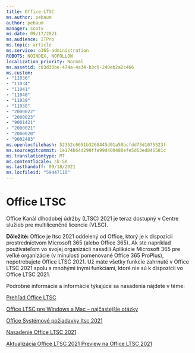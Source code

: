 ```yaml
---
title: Office LTSC
ms.author: pebaum
author: pebaum
manager: scotv
ms.date: 09/17/2021
ms.audience: ITPro
ms.topic: article
ms.service: o365-administration
ROBOTS: NOINDEX, NOFOLLOW
localization_priority: Normal
ms.assetid: c03d30be-474a-4a34-b3c0-240eb2a2c466
ms.custom:
- "11036"
- "11034"
- "11041"
- "11040"
- "11039"
- "11038"
- "2000022"
- "2000023"
- "9001421"
- "2000021"
- "2000020"
- "9002483"
ms.openlocfilehash: 52352c6651b3268445d01a50bcfdd73d1075523f
ms.sourcegitcommit: 1e174b64d290ffa99d400480efe5d63ed846581c
ms.translationtype: MT
ms.contentlocale: sk-SK
ms.lasthandoff: 09/18/2021
ms.locfileid: "59447110"
---
```

# <a name="office-ltsc"></a>Office LTSC

Office Kanál dlhodobej údržby (LTSC) 2021 je teraz dostupný v Centre služieb pre multilicenčné licencie (VLSC).

**Dôležité:** Office je ltsc 2021 oddelený od Office, ktorý je k dispozícii prostredníctvom Microsoft 365 (alebo Office 365). Ak ste napríklad používateľom vo svojej organizácii nasadili Aplikácie Microsoft 365 pre veľké organizácie (v minulosti pomenované Office 365 ProPlus), nepotrebujete Office LTSC 2021. Už máte všetky funkcie zahrnuté v Office LTSC 2021 spolu s mnohými inými funkciami, ktoré nie sú k dispozícii vo Office LTSC 2021.

Podrobné informácie a informácie týkajúce sa nasadenia nájdete v téme:

[Prehľad Office LTSC](https://docs.microsoft.com/deployoffice/ltsc2021/overview)  

[Office LTSC pre Windows a Mac – najčastejšie otázky](https://support.microsoft.com/office/office-ltsc-for-windows-and-mac-faq-d574cf0b-3ebc-42cf-9035-a3b837e0463c)  

[Office Systémové požiadavky ltsc 2021](https://www.microsoft.com/microsoft-365/microsoft-365-and-office-resources?rtc=1#coreui-heading-kg69bnh)

[Nasadenie Office LTSC 2021](https://docs.microsoft.com/deployoffice/ltsc2021/deploy)

[Aktualizácia Office LTSC 2021 Preview na Office LTSC 2021](https://docs.microsoft.com/deployoffice/ltsc2021/update-from-preview)